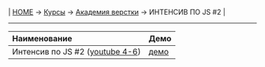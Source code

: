 | [HOME](https://github.com/vik-vavilikhin/vik-vavilikhin.github.io) 
&rarr; [Курсы](https://github.com/vik-vavilikhin/vik-vavilikhin.github.io/blob/master/readme/Courses.md) &rarr; [Академия верстки](https://github.com/vik-vavilikhin/GloAcademy) &rarr; ИНТЕНСИВ ПО JS #2 |

-------------------------------------------------------------------------------
|                      Наименование                                    | Демо |
|:---------------------------------------------------------------------|:-----|
|Интенсив по JS #2 ([youtube 4-6](https://www.youtube.com/playlist?list=PLSoSRmO9N3goLCoLIVP2HEqlDozvJnkh0))|[демо]()|
